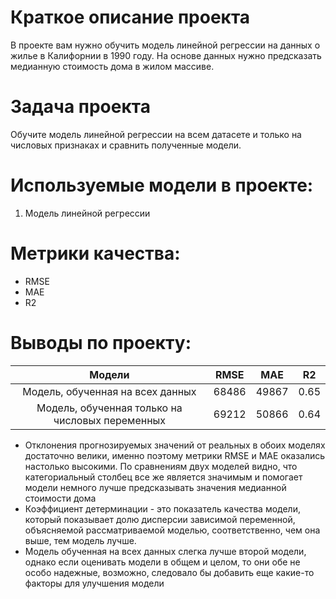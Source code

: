 # Краткое описание проекта

В проекте вам нужно обучить модель линейной регрессии на данных о жилье в Калифорнии в 1990 году. На основе данных нужно предсказать медианную стоимость дома в жилом массиве.

# Задача проекта

Обучите модель линейной регрессии на всем датасете и только на числовых признаках и сравнить полученные модели.

# Используемые модели в проекте:

1. Модель линейной регрессии

# Метрики качества:
- RMSE
- MAE
- R2

# Выводы по проекту: 
|                      Модели                      |   RMSE   |   MAE  |   R2    |
| :-----------------------------------------------:|:--------:| :-----:| :-----: |
| Модель, обученная на всех данных                 | 68486    |  49867 | 0.65    |
| Модель, обученная только на числовых переменных  | 69212    |  50866 | 0.64    |

- Отклонения прогнозируемых значений от реальных в обоих моделях достаточно велики, именно поэтому метрики RMSE и MAE оказались настолько высокими. По сравнениям двух моделей видно, что категориальный столбец все же является значимым и помогает модели немного лучше предсказывать значения медианной стоимости дома
- Коэффициент детерминации - это показатель качества модели, который показывает долю дисперсии зависимой переменной, объясняемой рассматриваемой моделью, соответственно, чем она выше, тем модель лучше.
- Модель обученная на всех данных слегка лучше второй модели, однако если оценивать модели в общем и целом, то они обе не особо надежные, возможно, следовало бы добавить еще какие-то факторы для улучшения модели





